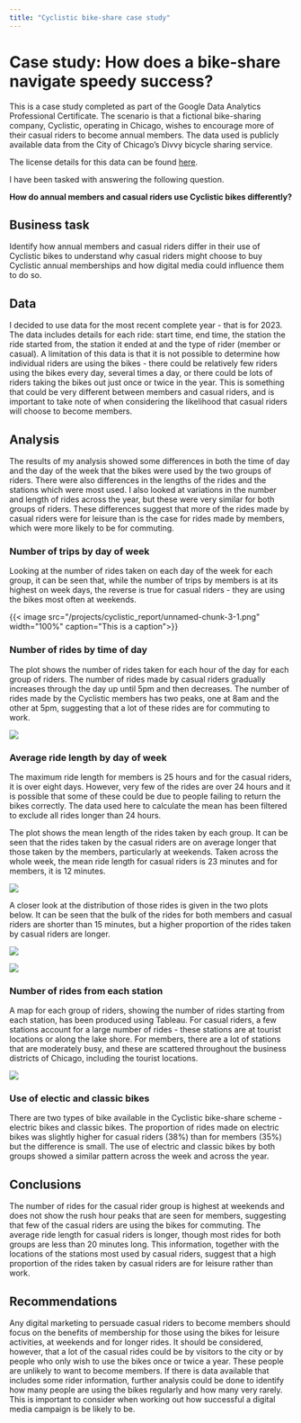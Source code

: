 ```yaml
---
title: "Cyclistic bike-share case study"
---
```


# Case study: How does a bike-share navigate speedy success?

This is a case study completed as part of the Google Data Analytics
Professional Certificate. The scenario is that a fictional bike-sharing
company, Cyclistic, operating in Chicago, wishes to encourage more of
their casual riders to become annual members. The data used is publicly
available data from the City of Chicago’s Divvy bicycle sharing service.

The license details for this data can be found
[here](https://divvybikes.com/data-license-agreement).

I have been tasked with answering the following question.

**How do annual members and casual riders use Cyclistic bikes
differently?**

## Business task

Identify how annual members and casual riders differ in their use of
Cyclistic bikes to understand why casual riders might choose to buy
Cyclistic annual memberships and how digital media could influence them
to do so.

## Data

I decided to use data for the most recent complete year - that is for
2023. The data includes details for each ride: start time, end time, the
station the ride started from, the station it ended at and the type of
rider (member or casual). A limitation of this data is that it is not
possible to determine how individual riders are using the bikes - there
could be relatively few riders using the bikes every day, several times
a day, or there could be lots of riders taking the bikes out just once
or twice in the year. This is something that could be very different
between members and casual riders, and is important to take note of when
considering the likelihood that casual riders will choose to become
members.

## Analysis

The results of my analysis showed some differences in both the time of
day and the day of the week that the bikes were used by the two groups
of riders. There were also differences in the lengths of the rides and
the stations which were most used. I also looked at variations in the
number and length of rides across the year, but these were very similar
for both groups of riders. These differences suggest that more of the
rides made by casual riders were for leisure than is the case for rides
made by members, which were more likely to be for commuting.

### Number of trips by day of week

Looking at the number of rides taken on each day of the week for each
group, it can be seen that, while the number of trips by members is at
its highest on week days, the reverse is true for casual riders - they
are using the bikes most often at weekends.

{{< image src="/projects/cyclistic_report/unnamed-chunk-3-1.png" width="100%" caption="This is a caption">}}

### Number of rides by time of day

The plot shows the number of rides taken for each hour of the day for
each group of riders. The number of rides made by casual riders
gradually increases through the day up until 5pm and then decreases. The
number of rides made by the Cyclistic members has two peaks, one at 8am
and the other at 5pm, suggesting that a lot of these rides are for
commuting to work.

![](unnamed-chunk-6-1.png)

### Average ride length by day of week

The maximum ride length for members is 25 hours and for the casual
riders, it is over eight days. However, very few of the rides are over
24 hours and it is possible that some of these could be due to people
failing to return the bikes correctly. The data used here to calculate
the mean has been filtered to exclude all rides longer than 24 hours.

The plot shows the mean length of the rides taken by each group. It can
be seen that the rides taken by the casual riders are on average longer
that those taken by the members, particularly at weekends. Taken across
the whole week, the mean ride length for casual riders is 23 minutes and
for members, it is 12 minutes.

![](unnamed-chunk-9-1.png)

A closer look at the distribution of those rides is given in the two
plots below. It can be seen that the bulk of the rides for both members
and casual riders are shorter than 15 minutes, but a higher proportion
of the rides taken by casual riders are longer.

![](unnamed-chunk-10-1.png)

![](unnamed-chunk-11-1.png)

### Number of rides from each station

A map for each group of riders, showing the number of rides starting
from each station, has been produced using Tableau. For casual riders, a
few stations account for a large number of rides - these stations are at
tourist locations or along the lake shore. For members, there are a lot
of stations that are moderately busy, and these are scattered throughout
the business districts of Chicago, including the tourist locations.

![](cyclistic_station_map.png)

### Use of electic and classic bikes

There are two types of bike available in the Cyclistic bike-share
scheme - electric bikes and classic bikes. The proportion of rides made
on electric bikes was slightly higher for casual riders (38%) than for
members (35%) but the difference is small. The use of electric and
classic bikes by both groups showed a similar pattern across the week
and across the year.

## Conclusions

The number of rides for the casual rider group is highest at weekends
and does not show the rush hour peaks that are seen for members,
suggesting that few of the casual riders are using the bikes for
commuting. The average ride length for casual riders is longer, though
most rides for both groups are less than 20 minutes long. This
information, together with the locations of the stations most used by
casual riders, suggest that a high proportion of the rides taken by
casual riders are for leisure rather than work.

## Recommendations

Any digital marketing to persuade casual riders to become members should
focus on the benefits of membership for those using the bikes for
leisure activities, at weekends and for longer rides. It should be
considered, however, that a lot of the casual rides could be by visitors
to the city or by people who only wish to use the bikes once or twice a
year. These people are unlikely to want to become members. If there is
data available that includes some rider information, further analysis
could be done to identify how many people are using the bikes regularly
and how many very rarely. This is important to consider when working out
how successful a digital media campaign is be likely to be.
